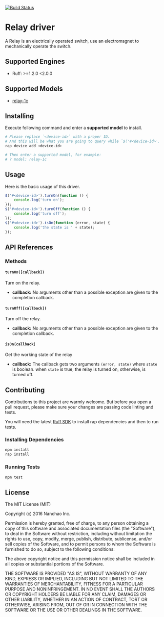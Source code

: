 [![Build Status](https://travis-ci.org/ruff-drivers/relay-1c.svg)](https://travis-ci.org/ruff-drivers/relay-1c)

# Relay driver

A Relay is an electrically operated switch, use an electromagnet to mechanically operate the switch.

## Supported Engines

* Ruff: >=1.2.0 <2.0.0

## Supported Models

- [relay-1c](https://rap.ruff.io/devices/relay-1c)

## Installing

Execute following command and enter a **supported model** to install.

```sh
# Please replace `<device-id>` with a proper ID.
# And this will be what you are going to query while `$('#<device-id>')`.
rap device add <device-id>

# Then enter a supported model, for example:
# ? model: relay-1c
```

## Usage

Here is the basic usage of this driver.

```js
$('#<device-id>').turnOn(function () {
    console.log('turn on');
});
$('#<device-id>').turnOff(function () {
    console.log('turn off');
});
$('#<device-id>').isOn(function (error, state) {
    console.log('the state is ' + state);
});
```

## API References

### Methods

#### `turnOn([callback])`

Turn on the relay.

- **callback:** No arguments other than a possible exception are given to the completion callback.

#### `turnOff([callback])`

Turn off the relay.

- **callback:** No arguments other than a possible exception are given to the completion callback.

#### `isOn(callback)`

Get the working state of the relay

- **callback:** The callback gets two arguments `(error, state)` where `state` is boolean.
when `state` is true, the relay is turned on, otherwise, is turned off.

## Contributing

Contributions to this project are warmly welcome. But before you open a pull request, please make sure your changes are passing code linting and tests.

You will need the latest [Ruff SDK](https://ruff.io/) to install rap dependencies and then to run tests.

### Installing Dependencies

```sh
npm install
rap install
```

### Running Tests

```sh
npm test
```

## License

The MIT License (MIT)

Copyright (c) 2016 Nanchao Inc.

Permission is hereby granted, free of charge, to any person obtaining a copy of this software and associated documentation files (the "Software"), to deal in the Software without restriction, including without limitation the rights to use, copy, modify, merge, publish, distribute, sublicense, and/or sell copies of the Software, and to permit persons to whom the Software is furnished to do so, subject to the following conditions:

The above copyright notice and this permission notice shall be included in all copies or substantial portions of the Software.

THE SOFTWARE IS PROVIDED "AS IS", WITHOUT WARRANTY OF ANY KIND, EXPRESS OR IMPLIED, INCLUDING BUT NOT LIMITED TO THE WARRANTIES OF MERCHANTABILITY, FITNESS FOR A PARTICULAR PURPOSE AND NONINFRINGEMENT. IN NO EVENT SHALL THE AUTHORS OR COPYRIGHT HOLDERS BE LIABLE FOR ANY CLAIM, DAMAGES OR OTHER LIABILITY, WHETHER IN AN ACTION OF CONTRACT, TORT OR OTHERWISE, ARISING FROM, OUT OF OR IN CONNECTION WITH THE SOFTWARE OR THE USE OR OTHER DEALINGS IN THE SOFTWARE.
